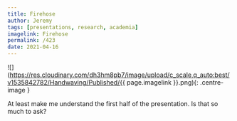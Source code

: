 ```yaml
---
title: Firehose
author: Jeremy
tags: [presentations, research, academia]
imagelink: Firehose
permalink: /423
date: 2021-04-16
---
```


![](https://res.cloudinary.com/dh3hm8pb7/image/upload/c_scale,q_auto:best/v1535842782/Handwaving/Published/{{ page.imagelink }}.png){: .centre-image }

At least make me understand the first half of the presentation. Is that so much to ask?
